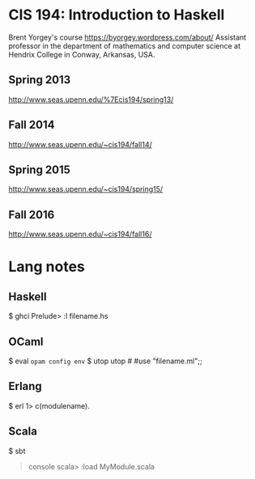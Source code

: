 # CIS 194: Introduction to Haskell
Brent Yorgey's course
https://byorgey.wordpress.com/about/
Assistant professor in the department of mathematics and computer science at Hendrix College in Conway, Arkansas, USA.

## Spring 2013
http://www.seas.upenn.edu/%7Ecis194/spring13/

## Fall 2014
http://www.seas.upenn.edu/~cis194/fall14/

## Spring 2015
http://www.seas.upenn.edu/~cis194/spring15/

## Fall 2016
http://www.seas.upenn.edu/~cis194/fall16/


# Lang notes

## Haskell
$ ghci
Prelude> :l filename.hs

## OCaml
$ eval `opam config env`
$ utop
utop # #use "filename.ml";;

## Erlang
$ erl
1> c(modulename).

## Scala
$ sbt
> console
scala> :load MyModule.scala
